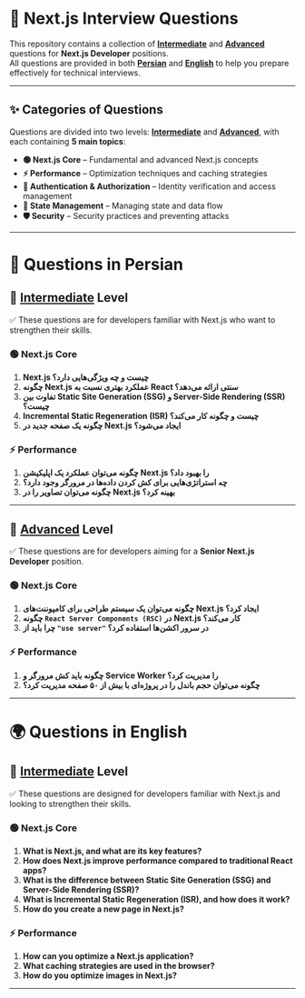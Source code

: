 # 🚀 Next.js Interview Questions

This repository contains a collection of **[Intermediate](#-questions-in-intermediate-level)** and **[Advanced](#-questions-in-advanced-level)** questions for **Next.js Developer** positions.  
All questions are provided in both **[Persian](#-questions-in-persian)** and **[English](#-questions-in-english)** to help you prepare effectively for technical interviews.

---

## **✨ Categories of Questions**

Questions are divided into two levels: **[Intermediate](#-questions-in-intermediate-level)** and **[Advanced](#-questions-in-advanced-level)**, with each containing **5 main topics**:

- **🟢 Next.js Core** – Fundamental and advanced Next.js concepts
- **⚡ Performance** – Optimization techniques and caching strategies
- **🔐 Authentication & Authorization** – Identity verification and access management
- **💾 State Management** – Managing state and data flow
- **🛡️ Security** – Security practices and preventing attacks

---

# **📝 Questions in Persian**

## **🔰 [Intermediate](#-questions-in-english-intermediate) Level**

✅ These questions are for developers familiar with Next.js who want to strengthen their skills.

### **🟢 Next.js Core**

1. **Next.js چیست و چه ویژگی‌هایی دارد؟**
2. **چگونه Next.js عملکرد بهتری نسبت به React سنتی ارائه می‌دهد؟**
3. **تفاوت بین Static Site Generation (SSG) و Server-Side Rendering (SSR) چیست؟**
4. **Incremental Static Regeneration (ISR) چیست و چگونه کار می‌کند؟**
5. **چگونه یک صفحه جدید در Next.js ایجاد می‌شود؟**

### **⚡ Performance**

1. **چگونه می‌توان عملکرد یک اپلیکیشن Next.js را بهبود داد؟**
2. **چه استراتژی‌هایی برای کش کردن داده‌ها در مرورگر وجود دارد؟**
3. **چگونه می‌توان تصاویر را در Next.js بهینه کرد؟**

---

## **🚀 [Advanced](#-questions-in-english-advanced) Level**

✅ These questions are for developers aiming for a **Senior Next.js Developer** position.

### **🟢 Next.js Core**

1. **چگونه می‌توان یک سیستم طراحی برای کامپوننت‌های Next.js ایجاد کرد؟**
2. **چگونه `React Server Components (RSC)` در Next.js کار می‌کند؟**
3. **چرا باید از `"use server"` در سرور اکشن‌ها استفاده کرد؟**

### **⚡ Performance**

1. **چگونه باید کش مرورگر و Service Worker را مدیریت کرد؟**
2. **چگونه می‌توان حجم باندل را در پروژه‌ای با بیش از ۵۰ صفحه مدیریت کرد؟**

---

# **🌍 Questions in English**

## **🔰 [Intermediate](#-questions-in-persian) Level**

✅ These questions are designed for developers familiar with Next.js and looking to strengthen their skills.

### **🟢 Next.js Core**

1. **What is Next.js, and what are its key features?**
2. **How does Next.js improve performance compared to traditional React apps?**
3. **What is the difference between Static Site Generation (SSG) and Server-Side Rendering (SSR)?**
4. **What is Incremental Static Regeneration (ISR), and how does it work?**
5. **How do you create a new page in Next.js?**

### **⚡ Performance**

1. **How can you optimize a Next.js application?**
2. **What caching strategies are used in the browser?**
3. **How do you optimize images in Next.js?**

---
